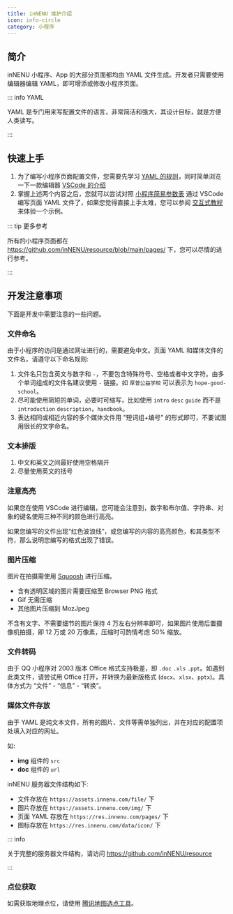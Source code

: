 ```yaml
---
title: inNENU 维护介绍
icon: info-circle
category: 小程序
---
```


## 简介

inNENU 小程序、App 的大部分页面都均由 YAML 文件生成。开发者只需要使用编辑器编辑 YAML，即可增添或修改小程序页面。

::: info YAML

YAML 是专门用来写配置文件的语言，非常简洁和强大，其设计目标，就是方便人类读写。

:::

## 快速上手

1. 为了编写小程序页面配置文件，您需要先学习 [YAML 的规则](./yaml.md)，同时简单浏览一下一款编辑器 [VSCode 的介绍](https://mister-hope.com/software/vscode/simple.html)
1. 掌握上述两个内容之后，您就可以尝试对照 [小程序简易参数表](./tag-list.md) 通过 VSCode 编写页面 YAML 文件了，如果您觉得直接上手太难，您可以参阅 [交互式教程](./get-started.md) 来体验一个示例。

::: tip 更多参考

所有的小程序页面都在 <https://github.com/inNENU/resource/blob/main/pages/> 下，您可以尽情的进行参考。

:::

## 开发注意事项

下面是开发中需要注意的一些问题。

### 文件命名

由于小程序的访问是通过网址进行的，需要避免中文。页面 YAML 和媒体文件的文件名，请遵守以下命名规则:

1. 文件名只包含英文与数字和 `-`，不要包含特殊符号、空格或者中文字符。由多个单词组成的文件名建议使用 `-` 链接。如 `厚普公益学校` 可以表示为 `hope-good-school`。
1. 尽可能使用简短的单词，必要时可缩写，比如使用 `intro` `desc` `guide` 而不是 `introduction` `description`，`handbook`。
1. 表达相同或相近内容的多个媒体文件用 "短词组+编号" 的形式即可，不要试图用很长的文字命名。

### 文本排版

1. 中文和英文之间最好使用空格隔开
1. 尽量使用英文的括号

### 注意高亮

如果您在使用 VSCode 进行编辑，您可能会注意到，数字和布尔值、字符串、对象的键名使用三种不同的颜色进行高亮。

如果您编写的文件出现“红色波浪线”，或您编写的内容的高亮颜色，和其类型不符，那么说明您编写的格式出现了错误。

### 图片压缩

图片在拍摄需使用 [Squoosh](https://squoosh.app/) 进行压缩。

- 含有透明区域的图片需要压缩至 Browser PNG 格式
- Gif 无需压缩
- 其他图片压缩到 MozJpeg

不含有文字、不需要细节的图片保持 4 万左右分辨率即可，如果图片使用后置摄像机拍摄，即 12 万或 20 万像素，压缩时可酌情考虑 50% 缩放。

### 文件转码

由于 QQ 小程序对 2003 版本 Office 格式支持极差，即 `.doc` `.xls` `.ppt`。如遇到此类文件，请尝试用 Office 打开，并转换为最新版格式 (`docx`、`xlsx`、`pptx`)。具体方式为 “文件” - “信息” - “转换”。

### 媒体文件存放

由于 YAML 是纯文本文件，所有的图片、文件等需单独列出，并在对应的配置项处填入对应的网址。

如:

- **img** 组件的 `src`
- **doc** 组件的 `url`

inNENU 服务器文件结构如下:

- 文件存放在 `https://assets.innenu.com/file/` 下
- 图片存放在 `https://assets.innenu.com/img/` 下
- 页面 YAML 存放在 `https://res.innenu.com/pages/` 下
- 图标存放在 `https://res.innenu.com/data/icon/` 下

::: info

关于完整的服务器文件结构，请访问 <https://github.com/inNENU/resource>

:::

### 点位获取

如需获取地理点位，请使用 [腾讯地图选点工具](https://lbs.qq.com/getPoint/)。
